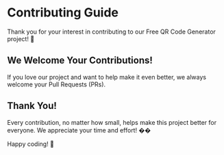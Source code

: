 # Contributing Guide

Thank you for your interest in contributing to our Free QR Code Generator project! 🎉

## We Welcome Your Contributions!

If you love our project and want to help make it even better, we always welcome your Pull Requests (PRs).

## Thank You!

Every contribution, no matter how small, helps make this project better for everyone. We appreciate your time and effort! ��

Happy coding! 🚀